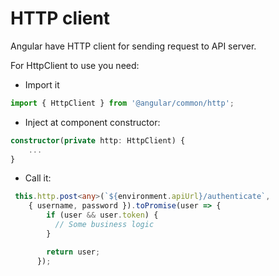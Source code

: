# HTTP client

Angular have HTTP client for sending request to API server.

For HttpClient to use you need:

* Import it

```ts
import { HttpClient } from '@angular/common/http';
```

* Inject at component constructor:

```ts
constructor(private http: HttpClient) {
    ...
}
```

* Call it:

```ts
 this.http.post<any>(`${environment.apiUrl}/authenticate`, 
    { username, password }).toPromise(user => {
        if (user && user.token) {
          // Some business logic
        }

        return user;
      });

```
